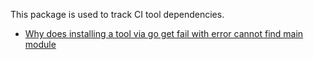 This package is used to track CI tool dependencies.

* [Why does installing a tool via go get fail with error cannot find main module](https://github.com/golang/go/wiki/Modules#why-does-installing-a-tool-via-go-get-fail-with-error-cannot-find-main-module)